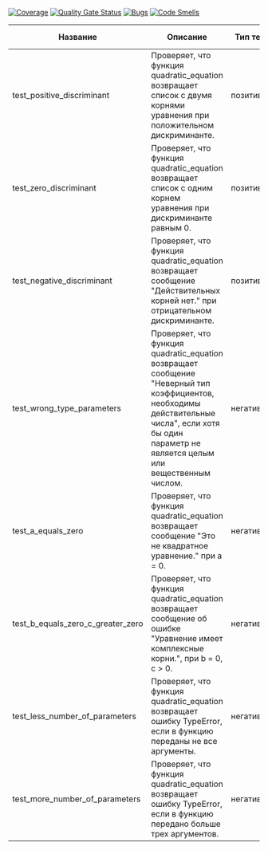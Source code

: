 [![Coverage]()]()
[![Quality Gate Status]()]()
[![Bugs]()]()
[![Code Smells]()]()


| Название                          | Описание                                                                                                                                                                                            | Тип теста  | Входные данные                                                                                                                    | Ожидаемый результат                                             |
|-----------------------------------|-----------------------------------------------------------------------------------------------------------------------------------------------------------------------------------------------------|------------|-----------------------------------------------------------------------------------------------------------------------------------|-----------------------------------------------------------------|
| test_positive_discriminant        | Проверяет, что функция quadratic_equation возвращает список с двумя корнями уравнения при положительном дискриминанте.                                                                              | позитивный | a = 1 <br/> b = -5 <br/> c = -6                                                                                                   | \[2.0, 3.0]                                                     |
| test_zero_discriminant            | Проверяет, что функция quadratic_equation возвращает список с одним корнем уравнения при дискриминанте равным 0.                                                                                    | позитивный | a = 1 <br/>b = -2 <br/>  c = 1                                                                                                    | \[1.0]                                                          |
| test_negative_discriminant        | Проверяет, что функция quadratic_equation возвращает сообщение "Действительных корней нет." при отрицательном дискриминанте.                                                                        | позитивный | a = 3 <br/> b = -1 <br/> c = 7                                                                                                    | \"Действительных корней нет."                                   |
| test_wrong_type_parameters        | Проверяет, что функция quadratic_equation возвращает сообщение "Неверный тип коэффициентов, необходимы действительные числа", если хотя бы один параметр не является целым или вещественным числом. | негативный | a = "string" <br/> b = 3 <br/> c = -4; <br><br> a = 1 <br/> b = \[3] <br/> c = -4; <br><br> a = 4 <br/> b = 3 <br/> c = "string"; | \"Неверный тип коэффициентов, необходимы действительные числа." |
| test_a_equals_zero                | Проверяет, что функция quadratic_equation возвращает сообщение "Это не квадратное уравнение." при a = 0.                                                                                            | негативный | a = 0 <br/> b = 2 <br/> c = -4                                                                                                    | \"Это не квадратное уравнение."                                 |
| test_b_equals_zero_c_greater_zero | Проверяет, что функция quadratic_equation возвращает сообщение об ошибке "Уравнение имеет комплексные корни.", при b = 0, c > 0.                                                                    | негативный | a = 2 <br/> b = 0 <br/> c = 16                                                                                                    | \"Уравнение имеет комплексные корни."                           |
| test_less_number_of_parameters    | Проверяет, что функция quadratic_equation возвращает ошибку TypeError, если в функцию переданы не все аргументы.                                                                                    | негативный | b = 1 <br/> c = 3                                                                                                                 | TypeError                                                       |
| test_more_number_of_parameters    | Проверяет, что функция quadratic_equation возвращает ошибку TypeError, если в функцию передано больше трех аргументов.                                                                              | негативный | a = 4 <br/> b = -1 <br/>  c = 3  <br/> d = 14                                                                                     | TypeError                                                       |